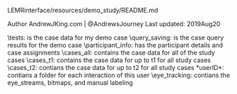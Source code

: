 LEMRinterface/resources/demo_study/README.md

Author AndrewJKing.com | @AndrewsJourney
Last updated: 2019Aug20

\tests: is the case data for my demo case
\query_saving: is the case query results for the demo case
\participant_info: has the participant details and case assignments
\cases_all: contains the case data for all of the study cases
\cases_t1: contains the case data for up to t1 for all study cases
\cases_t2: contians the case data for up to t2 for all study cases
\*userID*: contians a folder for each interaction of this user
\eye_tracking: contians the eye_streams, bitmaps, and manual labeling